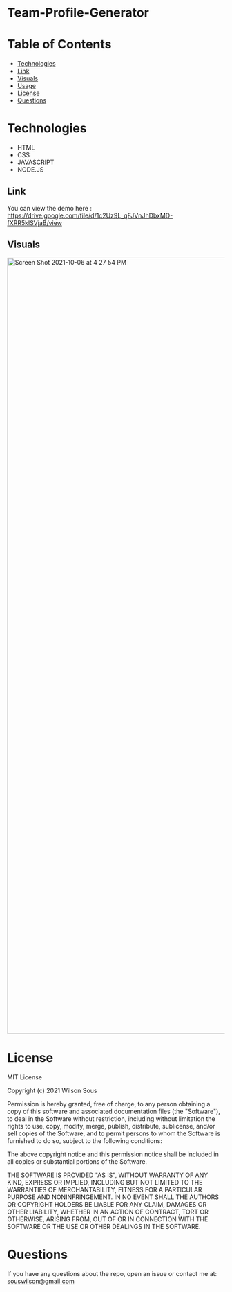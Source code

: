 # Team-Profile-Generator


  # Table of Contents 
  * [Technologies](#Technologies)
  * [Link](#Link)
  * [Visuals](#Visuals)
  * [Usage](#usage)
  * [License](#license)
  * [Questions](#questions)

# Technologies
- HTML
- CSS
- JAVASCRIPT
- NODE.JS

## Link
You can view the demo here : https://drive.google.com/file/d/1c2Uz9L_qFJVnJhDbxMD-fXRR5klSVjaB/view

## Visuals

<img width="1792" alt="Screen Shot 2021-10-06 at 4 27 54 PM" src="https://user-images.githubusercontent.com/78562158/136278333-fae8928a-57e5-4145-98f7-8fddd8b6f2f5.png">




# License
MIT License

Copyright (c) 2021 Wilson Sous

Permission is hereby granted, free of charge, to any person obtaining a copy of this software and associated documentation files (the "Software"), to deal in the Software without restriction, including without limitation the rights to use, copy, modify, merge, publish, distribute, sublicense, and/or sell copies of the Software, and to permit persons to whom the Software is furnished to do so, subject to the following conditions:

The above copyright notice and this permission notice shall be included in all copies or substantial portions of the Software.

THE SOFTWARE IS PROVIDED "AS IS", WITHOUT WARRANTY OF ANY KIND, EXPRESS OR IMPLIED, INCLUDING BUT NOT LIMITED TO THE WARRANTIES OF MERCHANTABILITY, FITNESS FOR A PARTICULAR PURPOSE AND NONINFRINGEMENT. IN NO EVENT SHALL THE AUTHORS OR COPYRIGHT HOLDERS BE LIABLE FOR ANY CLAIM, DAMAGES OR OTHER LIABILITY, WHETHER IN AN ACTION OF CONTRACT, TORT OR OTHERWISE, ARISING FROM, OUT OF OR IN CONNECTION WITH THE SOFTWARE OR THE USE OR OTHER DEALINGS IN THE SOFTWARE.

# Questions
If you have any questions about the repo, open an issue or contact me at: souswilson@gmail.com
